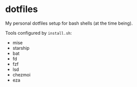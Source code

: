 # dotfiles

My personal dotfiles setup for bash shells (at the time being).

Tools configured by `install.sh`:

- mise
- starship
- bat
- fd
- fzf
- lsd
- chezmoi
- eza